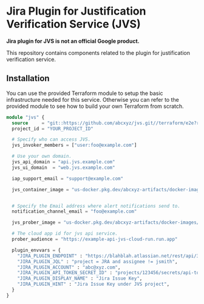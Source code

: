 # Jira Plugin for Justification Verification Service (JVS)

**Jira plugin for JVS is not an official Google product.**

This repository contains components related to the plugin for justification 
verification service.

## Installation

You can use the provided Terraform module to setup the basic infrastructure
needed for this service. Otherwise you can refer to the provided module to see
how to build your own Terraform from scratch.

```terraform
module "jvs" {
  source     = "git::https://github.com/abcxyz/jvs.git//terraform/e2e?ref=main" # this should be pinned to the SHA desired
  project_id = "YOUR_PROJECT_ID"

  # Specify who can access JVS.
  jvs_invoker_members = ["user:foo@example.com"]

  # Use your own domain.
  jvs_api_domain = "api.jvs.example.com"
  jvs_ui_domain  = "web.jvs.example.com"

  iap_support_email = "support@example.com"

  jvs_container_image = "us-docker.pkg.dev/abcxyz-artifacts/docker-images/jvsctl:0.0.5-amd64"


  # Specify the Email address where alert notifications send to.
  notification_channel_email = "foo@example.com"

  jvs_prober_image = "us-docker.pkg.dev/abcxyz-artifacts/docker-images/jvs-prober:0.0.5-amd64"

  # The cloud app id for jvs api service.
  prober_audience = "https://example-api-jvs-cloud-run.run.app"

  plugin_envvars = {
    "JIRA_PLUGIN_ENDPOINT" : "https://blahblah.atlassian.net/rest/api/3",
    "JIRA_PLUGIN_JQL" : "project = JRA and assignee != jsmith",
    "JIRA_PLUGIN_ACCOUNT" : "abc@xyz.com",
    "JIRA_PLUGIN_API_TOKEN_SECRET_ID" : "projects/123456/secrets/api-token/versions/4",
    "JIRA_PLUGIN_DISPLAY_NAME" : "Jira Issue Key",
    "JIRA_PLUGIN_HINT" : "Jira Issue Key under JVS project",
  }
}
```
